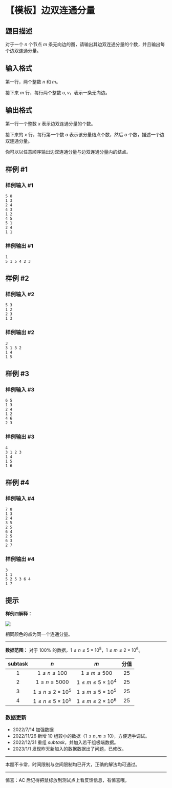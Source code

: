 # 【模板】边双连通分量

## 题目描述

对于一个 $n$ 个节点 $m$ 条无向边的图，请输出其边双连通分量的个数，并且输出每个边双连通分量。

## 输入格式

第一行，两个整数 $n$ 和 $m$。

接下来 $m$ 行，每行两个整数 $u, v$，表示一条无向边。

## 输出格式

第一行一个整数 $x$ 表示边双连通分量的个数。

接下来的 $x$ 行，每行第一个数 $a$ 表示该分量结点个数，然后 $a$ 个数，描述一个边双连通分量。

你可以以任意顺序输出边双连通分量与边双连通分量内的结点。

## 样例 #1

### 样例输入 #1

```
5 8
1 3
2 4
4 3
1 2
4 5
5 1
2 4
1 1
```

### 样例输出 #1

```
1
5 1 5 4 2 3
```

## 样例 #2

### 样例输入 #2

```
5 3
1 2
2 3
1 3
```

### 样例输出 #2

```
3
3 1 3 2
1 4
1 5
```

## 样例 #3

### 样例输入 #3

```
6 5
1 3
2 4
1 2
4 6
2 3
```

### 样例输出 #3

```
4
3 1 2 3
1 4
1 5
1 6
```

## 样例 #4

### 样例输入 #4

```
7 8
1 3
2 4
3 5
2 5
6 4
2 5
6 3
2 7
```

### 样例输出 #4

```
3
1 1
5 2 5 3 6 4
1 7
```

## 提示

**样例四解释：**

![](https://cdn.luogu.com.cn/upload/image_hosting/0bzdfzeq.png)

相同颜色的点为同一个连通分量。


------------

**数据范围：**
对于 $100\%$ 的数据，$1 \le n \le 5 \times10 ^5$，$1 \le m \le 2 \times 10^6$。

| subtask |             $n$             |             $m$             | 分值 |
| :-----: | :-------------------------: | :-------------------------: | :--: |
|   $1$   |      $1 \le n \le 100$      |      $1 \le m \le 500$      | $25$ |
|   $2$   |     $1 \le n \le 5000$      | $1 \le m \le 5 \times 10^4$ | $25$ |
|   $3$   | $1 \le n \le 2\times 10^5$  | $1 \le m \le 5\times 10^5$  | $25$ |
|   $4$   | $1 \le n \le 5 \times10 ^5$ | $1 \le m \le 2 \times 10^6$ | $25$ |

### 数据更新
- $2022/7/14$ 加强数据
- $2022/11/26$  新增 $10$ 组较小的数据（$1\le n, m \le 10$)，方便选手调试。
- $2022/12/31$ 重组 $subtask$，并加入若干组极端数据。
- $2023/1/1$ 发现昨天新加入的数据数据出了问题，已修改。
------------

本题不卡常，时间限制与空间限制均已开大，正确的解法均可通过。


------------

惊喜：AC 后记得把鼠标放到测试点上看反馈信息，有惊喜哦。